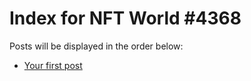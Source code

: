 # Index for NFT World #4368
Posts will be displayed in the order below:

- [Your first post](./001-first.md)

